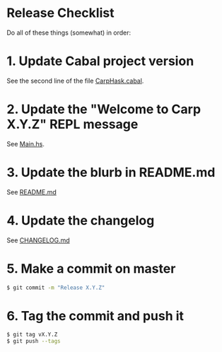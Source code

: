 # Release Checklist

Do all of these things (somewhat) in order:

# 1. Update Cabal project version

See the second line of the file [CarpHask.cabal](../CarpHask.cabal).

# 2. Update the "Welcome to Carp X.Y.Z" REPL message

See [Main.hs](../App/Main.hs).

# 3. Update the blurb in README.md

See [README.md](../README.md)

# 4. Update the changelog

See [CHANGELOG.md](../CHANGELOG.md)

# 5. Make a commit on master

```bash
$ git commit -m "Release X.Y.Z"
```

# 6. Tag the commit and push it

```bash
$ git tag vX.Y.Z
$ git push --tags
```
